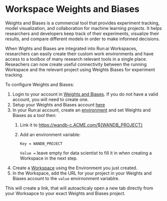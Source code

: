 # Workspace Weights and Biases

Weights and Biases is a commercial tool that provides experiment tracking, model visualization, and collaboration for machine learning projects. It helps researchers and developers keep track of their experiments, visualize their results, and compare different models in order to make informed decisions.

When Wights and Biases are integrated into Run:ai Workspaces, researchers can easily create their custom work environments and have access to a toolbox of many research relevant tools in a single place. Reseachers can now create useful connectivity between the running Workspace and the relevant project using Weights Biases for experiment tracking.

To configure Weights and Biases:

1. Login to your account in [Weights and Biases](https://wandb.ai/site). If you do not have a valid account, you will need to create one.
2. Setup your Weights and Biases account [here](https://docs.wandb.ai/quickstart#1.-set-up-wandb)
3. In your Run:ai account, create an [environment](<link here>) and set Weights and Biases as a tool then:
   1. Link it to https://wandb-c.ACME.com/${WANDB_PROJECT}
   2. Add an environment variable:
   
        ```Key = WANDB_PROJECT```

        ```Value =``` leave empty for data scientist to fill it in when creating a Workspace in the next step.
4. Create a [Workspace](<add link here>) using the Environment you just created.
5. In the Workspace, add the URL for your project in your Weights and Biases account to the ```value``` envirnonment variablre. 

This will create a link, that will autoacticaly open a new tab directly from your Worksapce to your exact Weights and Biases project.
